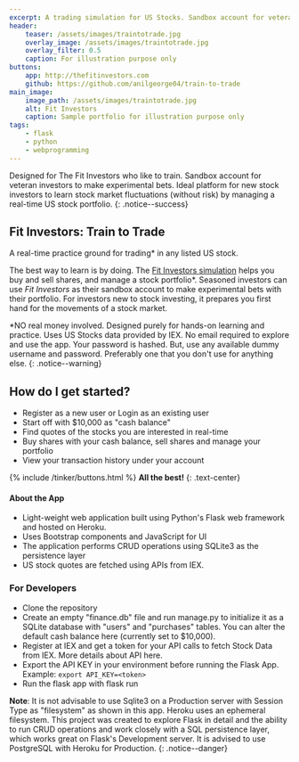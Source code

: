 ```yaml
---
excerpt: A trading simulation for US Stocks. Sandbox account for veteran and new investors alike.
header:
    teaser: /assets/images/traintotrade.jpg
    overlay_image: /assets/images/traintotrade.jpg
    overlay_filter: 0.5
    caption: For illustration purpose only
buttons:
    app: http://thefitinvestors.com
    github: https://github.com/anilgeorge04/train-to-trade
main_image:
    image_path: /assets/images/traintotrade.jpg
    alt: Fit Investors
    caption: Sample portfolio for illustration purpose only
tags:
    - flask
    - python
    - webprogramming
---
```

Designed for The Fit Investors who like to train. Sandbox account for veteran investors to make experimental bets. Ideal platform for new stock investors to learn stock market fluctuations (without risk) by managing a real-time US stock portfolio.
{: .notice--success}
<!-- {% include main_image.html %} -->

## Fit Investors: Train to Trade

A real-time practice ground for trading* in any listed US stock.

The best way to learn is by doing. The [Fit Investors simulation](http://thefitinvestors.com/) helps you buy and sell shares, and manage a stock portfolio\*. Seasoned investors can use *Fit Investors* as their sandbox account to make experimental bets with their portfolio. For investors new to stock investing, it prepares you first hand for the movements of a stock market.

\*NO real money involved. Designed purely for hands-on learning and practice. Uses US Stocks data provided by IEX. No email required to explore and use the app. Your password is hashed. But, use any available dummy username and password. Preferably one that you don't use for anything else.
{: .notice--warning}

## How do I get started?
- Register as a new user or Login as an existing user
- Start off with $10,000 as "cash balance"
- Find quotes of the stocks you are interested in real-time
- Buy shares with your cash balance, sell shares and manage your portfolio
- View your transaction history under your account

{% include /tinker/buttons.html %}
**All the best!**
{: .text-center}

#### About the App

- Light-weight web application built using Python's Flask web framework and hosted on Heroku. 
- Uses Bootstrap components and JavaScript for UI
- The application performs CRUD operations using SQLite3 as the persistence layer
- US stock quotes are fetched using APIs from IEX.

### For Developers
- Clone the repository
- Create an empty "finance.db" file and run manage.py to initialize it as a SQLite database with "users" and "purchases" tables. You can alter the default cash balance here (currently set to $10,000).
- Register at IEX and get a token for your API calls to fetch Stock Data from IEX. More details about API here.
- Export the API KEY in your environment before running the Flask App. Example: `export API_KEY=<token>`
- Run the flask app with flask run

**Note**: It is not advisable to use Sqlite3 on a Production server with Session Type as "filesystem" as shown in this app. Heroku uses an ephemeral filesystem. This project was created to explore Flask in detail and the ability to run CRUD operations and work closely with a SQL persistence layer, which works great on Flask's Development server. It is advised to use PostgreSQL with Heroku for Production.
{: .notice--danger}